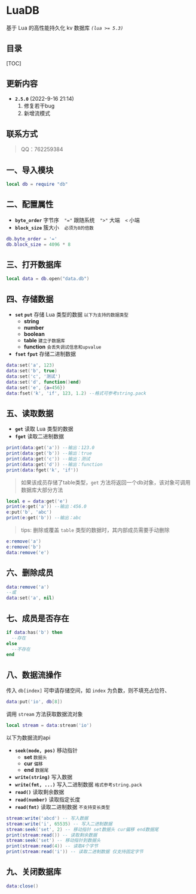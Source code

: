 # LuaDB
基于 Lua 的高性能持久化 kv 数据库 *`(lua >= 5.3)`*

## 目录
[TOC]

## 更新内容
- **`2.5.0`** (2022-9-16 21:14)
  1. 修复若干bug
  2. 新增流模式

## 联系方式
> QQ：762259384

## 一、导入模块
``` lua
local db = require "db"
```

## 二、配置属性
- **`byte_order`** 字节序&ensp;&ensp;`"="` 跟随系统&ensp;&ensp;`">"` 大端&ensp;&ensp;`<` 小端
- **`block_size`** 簇大小&ensp;&ensp;`必须为8的倍数`
```lua
db.byte_order = '='
db.block_size = 4096 * 8
```

## 三、打开数据库
``` lua
local data = db.open("data.db")
```

## 四、存储数据
- **`set` `put`** 存储 Lua 类型的数据
  `以下为支持的数据类型`
  + **string**
  + **number**
  + **boolean**
  + **table** `建立子数据库`
  + **function** `会丢失调试信息和upvalue`
- **`fset` `fput`** 存储二进制数据
```lua
data:set('a', 123)
data:set('b', true)
data:set('c', '测试')
data:set('d', function()end)
data:set('e', {a=456})
data:fset('k', 'if', 123, 1.2) --格式可参考string.pack
```

## 五、读取数据
- **`get`** 读取 Lua 类型的数据
- **`fget`** 读取二进制数据
```lua
print(data:get('a')) --输出：123.0
print(data:get('b')) --输出：true
print(data:get('c')) --输出：测试
print(data:get('d')) --输出：function
print(data:fget('k', 'if'))
```
> 如果该成员存储了table类型，`get` 方法将返回一个db对象，该对象可调用数据库大部分方法
```lua
local e = data:get('e')
print(e:get('a')) --输出：456.0
e:put('b', 'abc')
print(e:get('b')) --输出：abc
```
> tips: 删除或覆盖 `table` 类型的数据时，其内部成员需要手动删除
```lua
e:remove('a')
e:remove('b')
data:remove('e')
```

## 六、删除成员
``` lua
data:remove('a')
--或
data:set('a', nil)
```

## 七、成员是否存在
``` lua
if data:has('b') then
  --存在
else
  --不存在
end
```

## 八、数据流操作
传入 `db[index]` 可申请存储空间，如 `index` 为负数，则不填充占位符、
```lua
data:put('io', db[8])
```
调用 `stream` 方法获取数据流对象
```lua
local stream = data:stream('io')
```
以下为数据流的api
- **`seek(mode, pos)`** 移动指针
  + **set** `数据头`
  + **cur** `偏移`
  + **end** `数据尾`
- **`write(string)`** 写入数据
- **`write(fmt, ...)`** 写入二进制数据 `格式参考string.pack`
- **`read()`** 读取剩余数据
- **`read(number)`** 读取指定长度
- **`read(fmt)`** 读取二进制数据 `不支持变长类型`

```lua
stream:write('abcd') -- 写入数据
stream:write('i', 65535) -- 写入二进制数据
stream:seek('set', 2) -- 移动指针 set数据头 cur偏移 end数据尾
print(stream:read()) -- 读取剩余数据
stream:seek('set') -- 移动指针到数据头
print(stream:read(4)) -- 读取4个字节
print(stream:read('i')) -- 读取二进制数据 仅支持固定字节
```

## 九、关闭数据库
```lua
data:close()
```
